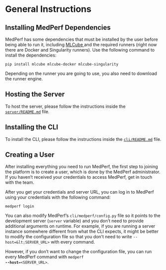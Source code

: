 # General Instructions 

## Installing MedPerf Dependencies

MedPerf has some dependencies that must be installed by the user before being able to run it, including [MLCube ](#medperf-mlcubes)and the required runners (right now there are Docker and Singularity runners). Use the following command to install the dependencies:

```
pip install mlcube mlcube-docker mlcube-singularity
```

Depending on the runner you are going to use, you also need to download the runner engine. 

## Hosting the Server

To host the server, please follow the instructions inside the <code>[server/README.md](https://github.com/mlcommons/medperf/blob/main/server/README.md)</code> file.

## Installing the CLI

To install the CLI, please follow the instructions inside the <code>[cli/README.md](https://github.com/mlcommons/medperf/blob/main/cli/README.md)</code> file.

## Creating a User

After installing everything you need to run MedPerf, the first step to joining the platform is to create a user, which is done by the MedPerf administrator. If you haven’t received your credentials to access MedPerf, get in touch with the team.

After you get your credentials and server URL, you can log in to MedPerf using your credentials with the following command:

```
medperf login
```

You can also modify MedPerf’s `cli/medperf/config.py` file so it points to the development server (`server` variable) and you don’t need to provide additional arguments on runtime. For example, if you are running a server instance somewhere different from what the CLI expects, it might be better to modify the configuration file so that you don't need to write `--host=&lt;SERVER_URL>` with every command.

However, if you don’t want to change the configuration file, you can run every MedPerf command with <code>medperf <strong>--host</strong>=&lt;SERVER_URL></code>.
